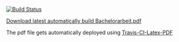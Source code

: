 [![Build Status](https://api.travis-ci.com/deeps96/Bachelorarbeit.svg)](https://travis-ci.com/deeps96/Bachelorarbeit)

[Download latest automatically build Bachelorarbeit.pdf](https://github.com/deeps96/Bachelorarbeit/releases/latest)

The pdf file gets automatically deployed using [Travis-CI-Latex-PDF](https://github.com/PHPirates/travis-ci-latex-pdf)
